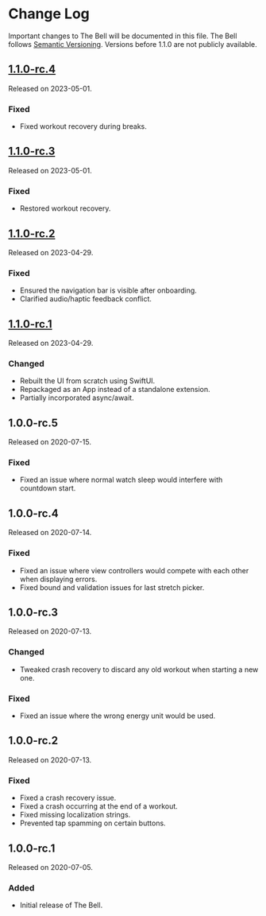 # Change Log
Important changes to The Bell will be documented in this file.
The Bell follows [Semantic Versioning](http://semver.org/).
Versions before 1.1.0 are not publicly available.

## [1.1.0-rc.4](https://github.com/ephread/TheBell/releases/tag/1.1.0-rc.4)
Released on 2023-05-01.

### Fixed
- Fixed workout recovery during breaks.

## [1.1.0-rc.3](https://github.com/ephread/TheBell/releases/tag/1.1.0-rc.3)
Released on 2023-05-01.

### Fixed
- Restored workout recovery.

## [1.1.0-rc.2](https://github.com/ephread/TheBell/releases/tag/1.1.0-rc.2)
Released on 2023-04-29.

### Fixed
- Ensured the navigation bar is visible after onboarding.
- Clarified audio/haptic feedback conflict.

## [1.1.0-rc.1](https://github.com/ephread/TheBell/releases/tag/1.1.0-rc.1)
Released on 2023-04-29.

### Changed
- Rebuilt the UI from scratch using SwiftUI.
- Repackaged as an App instead of a standalone extension.
- Partially incorporated async/await.

## 1.0.0-rc.5
Released on 2020-07-15.

### Fixed
- Fixed an issue where normal watch sleep would interfere with countdown start.

## 1.0.0-rc.4
Released on 2020-07-14.

### Fixed
- Fixed an issue where view controllers would compete with each other when displaying errors.
- Fixed bound and validation issues for last stretch picker.

## 1.0.0-rc.3
Released on 2020-07-13.

### Changed
- Tweaked crash recovery to discard any old workout when starting a new one.

### Fixed
- Fixed an issue where the wrong energy unit would be used.


## 1.0.0-rc.2
Released on 2020-07-13.

### Fixed
- Fixed a crash recovery issue.
- Fixed a crash occurring at the end of a workout.
- Fixed missing localization strings.
- Prevented tap spamming on certain buttons.

## 1.0.0-rc.1
Released on 2020-07-05.

### Added
- Initial release of The Bell.

